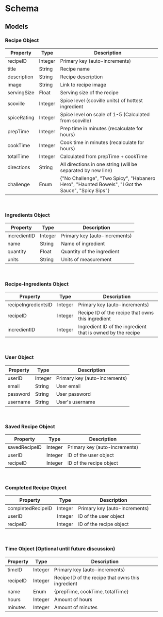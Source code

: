 # Schema 
## Models

### Recipe Object

| Property      | Type     | Description |
| ------------- | -------- | ------------|
| recipeID | Integer |  Primary key (auto-increments)
|    title    |  String  |    Recipe name     |
|   description    | String   |  Recipe description   |
|    image    |  String   |  Link to recipe image  |
|    servingSize     |   Float |    Serving size of the recipe   |
|    scoville    |   Integer |    Spice level (scoville units) of hottest ingredient      |
| spiceRating | Integer | Spice level on scale of 1-5 (Calculated from scoville)
|    prepTime  |  Integer  |  Prep time in minutes (recalculate for hours)   |
|     cookTime   |   Integer  |  Cook time in minutes (recalculate for hours)  |
|     totalTime   |  Integer  |    Calculated from prepTime + cookTime   |
| directions | String | All directions in one string (will be separated by new line) |
| challenge | Enum | {"No Challenge", "Two Spicy", "Habanero Hero", "Haunted Bowels", "I Got the Sauce", "Spicy Sips"}|
  
<br>

### Ingredients Object

| Property      | Type     | Description |
| ------------- | -------- | ------------|
|  incredientID    |  Integer  | Primary key (auto-increments)    |
|   name    |  String  | Name of ingredient   |
|    quantity    |   Float | Quantity of the ingredient     |
| units |String | Units of measurement |
  
<br>

### Recipe-Ingredients Object

| Property      | Type     | Description |
| ------------- | -------- | ------------|
|   recipeIngredientsID     |  Integer  |   Primary key (auto-increments)   |
| recipeID | Integer | Recipe ID of the recipe that owns this ingredient |
|  incredientID    |  Integer  |   Ingredient ID of the ingredient that is owned by the recipe  |

<br>

### User Object

| Property      | Type     | Description |
| ------------- | -------- | ------------|
|  userID   | Integer   |   Primary key (auto-increments)   |
|   email    |  String  | User email        |
|   password     |  String  | User password     |
|   username   | String   |   User's username    |

<br>   

### Saved Recipe Object

| Property      | Type     | Description |
| ------------- | -------- | ------------|
|   savedRecipeID     | Integer   | Primary key (auto-increments)   |
|     userID   | Integer   |  ID of the user object    |
|    recipeID    |  Integer  |    ID of the recipe object   |

  
<br>


### Completed Recipe Object

| Property      | Type     | Description |
| ------------- | -------- | ------------|
|   completedRecipeID     | Integer   | Primary key (auto-increments)   |
|     userID   | Integer   |  ID of the user object    |
|    recipeID    |  Integer  |    ID of the recipe object   |
   
<br>

### Time Object (Optional until future discussion)

| Property      | Type     | Description |
| ------------- | -------- | ------------|
|   timeID   |  Integer  |   Primary key (auto-increments)      |
| recipeID | Integer | Recipe ID of the recipe that owns this ingredient |
|    name    |  Enum  |   {prepTime, cookTime, totalTime}   |
|   hours     |  Integer  |  Amount of hours   |
|     minutes   |   Integer |   Amount of minutes    |